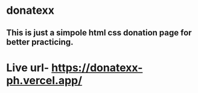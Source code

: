 # donatexx

## This is just a simpole html css donation page for better practicing.

# Live url- https://donatexx-ph.vercel.app/
